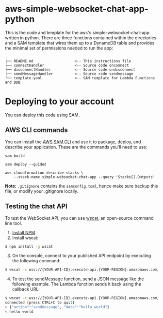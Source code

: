 # aws-simple-websocket-chat-app-python

This is the code and template for the aws's simple-websocket-chat-app written in python.
There are three functions contained within the directories and a SAM template that wires them up to a DynamoDB table and provides the minimal set of permissions needed to run the app:

```
.
├── README.md                   <-- This instructions file
├── connectHandler              <-- Source code onconnect
├── disconnectHandler           <-- Source code ondisconnect
├── sendMessageHandler          <-- Source code sendmessage
└── template.yaml               <-- SAM template for Lambda Functions and DDB
```


# Deploying to your account

You can deploy this code using SAM.

## AWS CLI commands

You can install the [AWS SAM CLI](https://docs.aws.amazon.com/serverless-application-model/latest/developerguide/serverless-sam-cli-install.html) and use it to package, deploy, and describe your application.  These are the commands you'll need to use:

```
sam build 

sam deploy --guided

aws cloudformation describe-stacks \
    --stack-name simple-websocket-chat-app --query 'Stacks[].Outputs'
```

**Note:** `.gitignore` contains the `samconfig.toml`, hence make sure backup this file, or modify your .gitignore locally.

## Testing the chat API

To test the WebSocket API, you can use [wscat](https://github.com/websockets/wscat), an open-source command line tool.

1. [Install NPM](https://www.npmjs.com/get-npm).
2. Install wscat:
``` bash
$ npm install -g wscat
```
3. On the console, connect to your published API endpoint by executing the following command:
``` bash
$ wscat -c wss://{YOUR-API-ID}.execute-api.{YOUR-REGION}.amazonaws.com/{STAGE}
```
4. To test the sendMessage function, send a JSON message like the following example. The Lambda function sends it back using the callback URL: 
``` bash
$ wscat -c wss://{YOUR-API-ID}.execute-api.{YOUR-REGION}.amazonaws.com/prod
connected (press CTRL+C to quit)
> {"action":"sendmessage", "data":"hello world"}
< hello world
```